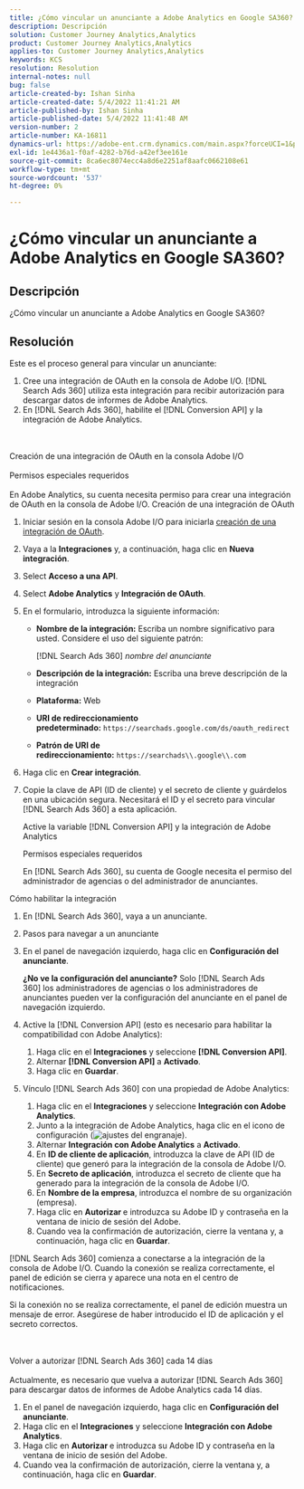 ```yaml
---
title: ¿Cómo vincular un anunciante a Adobe Analytics en Google SA360?
description: Descripción
solution: Customer Journey Analytics,Analytics
product: Customer Journey Analytics,Analytics
applies-to: Customer Journey Analytics,Analytics
keywords: KCS
resolution: Resolution
internal-notes: null
bug: false
article-created-by: Ishan Sinha
article-created-date: 5/4/2022 11:41:21 AM
article-published-by: Ishan Sinha
article-published-date: 5/4/2022 11:41:48 AM
version-number: 2
article-number: KA-16811
dynamics-url: https://adobe-ent.crm.dynamics.com/main.aspx?forceUCI=1&pagetype=entityrecord&etn=knowledgearticle&id=2e22a71b-9fcb-ec11-a7b5-6045bd00db25
exl-id: 1e4436a1-f0af-4282-b76d-a42ef3ee161e
source-git-commit: 8ca6ec8074ecc4a8d6e2251af8aafc0662108e61
workflow-type: tm+mt
source-wordcount: '537'
ht-degree: 0%

---
```


# ¿Cómo vincular un anunciante a Adobe Analytics en Google SA360?

## Descripción


¿Cómo vincular un anunciante a Adobe Analytics en Google SA360?


## Resolución


Este es el proceso general para vincular un anunciante:

1. Cree una integración de OAuth en la consola de Adobe I/O. [!DNL Search Ads 360] utiliza esta integración para recibir autorización para descargar datos de informes de Adobe Analytics.
1. En [!DNL Search Ads 360], habilite el [!DNL Conversion API] y la integración de Adobe Analytics.

<br><br>Creación de una integración de OAuth en la consola Adobe I/O<br><br>Permisos especiales requeridos<br><br>
En Adobe Analytics, su cuenta necesita permiso para crear una integración de OAuth en la consola de Adobe I/O.
Creación de una integración de OAuth
1. Iniciar sesión en la consola Adobe I/O para iniciarla [creación de una integración de OAuth](https://www.adobe.io/authentication/auth-methods.html#!AdobeDocs/adobeio-auth/master/AuthenticationOverview/OAuthIntegration.md).
1. Vaya a la <b>Integraciones</b> y, a continuación, haga clic en <b>Nueva integración</b>.
1. Select <b>Acceso a una API</b>.
1. Select <b>Adobe Analytics</b> y <b>Integración de OAuth</b>.
1. En el formulario, introduzca la siguiente información:
   - <b>Nombre de la integración:</b> Escriba un nombre significativo para usted. Considere el uso del siguiente patrón:

      [!DNL Search Ads 360] *nombre del anunciante*

   - <b>Descripción de la integración:</b> Escriba una breve descripción de la integración
   - <b>Plataforma:</b> Web
   - <b>URI de redireccionamiento predeterminado:</b> `https://searchads.google.com/ds/oauth_redirect`
   - <b>Patrón de URI de redireccionamiento:</b> `https://searchads\\.google\\.com`

1. Haga clic en <b>Crear integración</b>.
1. Copie la clave de API (ID de cliente) y el secreto de cliente y guárdelos en una ubicación segura. Necesitará el ID y el secreto para vincular [!DNL Search Ads 360] a esta aplicación.

   Active la variable [!DNL Conversion API] y la integración de Adobe Analytics

   Permisos especiales requeridos

   En [!DNL Search Ads 360], su cuenta de Google necesita el permiso del administrador de agencias o del administrador de anunciantes.

Cómo habilitar la integración

1. En [!DNL Search Ads 360], vaya a un anunciante.
1. Pasos para navegar a un anunciante
1. En el panel de navegación izquierdo, haga clic en <b>Configuración del anunciante</b>.

   <b>¿No ve la configuración del anunciante?</b> Solo [!DNL Search Ads 360] los administradores de agencias o los administradores de anunciantes pueden ver la configuración del anunciante en el panel de navegación izquierdo.

1. Active la [!DNL Conversion API] (esto es necesario para habilitar la compatibilidad con Adobe Analytics):

   1. Haga clic en el <b>Integraciones</b> y seleccione <b>[!DNL Conversion API]</b>.
   1. Alternar <b>[!DNL Conversion API]</b> a <b>Activado</b>.
   1. Haga clic en <b>Guardar</b>.

1. Vínculo [!DNL Search Ads 360] con una propiedad de Adobe Analytics:

   1. Haga clic en el <b>Integraciones</b> y seleccione <b>Integración con Adobe Analytics</b>.
   1. Junto a la integración de Adobe Analytics, haga clic en el icono de configuración (![ajustes del engranaje](https://lh3.googleusercontent.com/epGzW5mbor9RE_qz89J5G7pIHHCI0kfzQSMglH7hxWZlWkyoRtS1urgdIttMd71uOtk=w18 "ajustes del engranaje")).
   1. Alternar <b>Integración con Adobe Analytics</b> a <b>Activado</b>.
   1. En <b>ID de cliente de aplicación</b>, introduzca la clave de API (ID de cliente) que generó para la integración de la consola de Adobe I/O.
   1. En <b>Secreto de aplicación</b>, introduzca el secreto de cliente que ha generado para la integración de la consola de Adobe I/O.
   1. En <b>Nombre de la empresa</b>, introduzca el nombre de su organización (empresa).
   1. Haga clic en <b>Autorizar </b>e introduzca su Adobe ID y contraseña en la ventana de inicio de sesión del Adobe.
   1. Cuando vea la confirmación de autorización, cierre la ventana y, a continuación, haga clic en <b>Guardar</b>.

[!DNL Search Ads 360] comienza a conectarse a la integración de la consola de Adobe I/O. Cuando la conexión se realiza correctamente, el panel de edición se cierra y aparece una nota en el centro de notificaciones.

Si la conexión no se realiza correctamente, el panel de edición muestra un mensaje de error. Asegúrese de haber introducido el ID de aplicación y el secreto correctos.

<br><br>Volver a autorizar [!DNL Search Ads 360] cada 14 días<br><br>
Actualmente, es necesario que vuelva a autorizar [!DNL Search Ads 360] para descargar datos de informes de Adobe Analytics cada 14 días.

1. En el panel de navegación izquierdo, haga clic en <b>Configuración del anunciante</b>.
1. Haga clic en el <b>Integraciones</b> y seleccione <b>Integración con Adobe Analytics</b>.
1. Haga clic en <b>Autorizar </b>e introduzca su Adobe ID y contraseña en la ventana de inicio de sesión del Adobe.
1. Cuando vea la confirmación de autorización, cierre la ventana y, a continuación, haga clic en <b>Guardar</b>.
